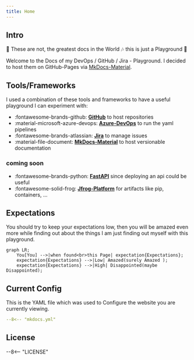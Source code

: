 ```yaml
---
title: Home
---
```


## Intro

:musical_note: These are not, the greatest docs in the World :notes: this is just a Playground :metal:

Welcome to the Docs of my DevOps / GitHub / Jira - Playground. I decided to host them on GitHub-Pages via [MkDocs-Material](https://squidfunk.github.io/mkdocs-material/).

## Tools/Frameworks

I used a combination of these tools and frameworks to have a useful playground I can experiment with:

- :fontawesome-brands-github: [__GitHub__](https://github.com/Mauwii/azure-pipelines-with-github-repo) to host repositories
- :material-microsoft-azure-devops: [__Azure-DevOps__](https://dev.azure.com/mauwiidev/azure-pipelines-with-github-repo) to run the yaml pipelines
- :fontawesome-brands-atlassian: [__Jira__](https://mauwii.atlassian.net/jira/software/c/projects/APWGR/issues) to manage issues
- :material-file-document: [__MkDocs-Material__](https://squidfunk.github.io/mkdocs-material/) to host versionable documentation

### coming soon

- :fontawesome-brands-python: [__FastAPI__](https://github.com/Azure-Samples/fastapi-on-azure-functions) since deploying an api could be useful
- :fontawesome-solid-frog: [__Jfrog-Platform__](https://mauwii.jfrog.io) for artifacts like pip, containers, ...

## Expectations

You should try to keep your expectations low, then you will be amazed even more while finding out about the things I am just finding out myself with this playground.

``` mermaid
graph LR;
    You[You] -->|when found<br>this Page| expectation{Expectations};
    expectation{Expectations} -->|Low| Amazed(surely Amazed );
    expectation{Expectations} -->|High| Disappointed(maybe Disappointed);
```

## Current Config

This is the YAML file which was used to Configure the website you are currently viewing.

```yaml title="mkdocs.yml" linenums="1"
--8<-- "mkdocs.yml"
```

## License

--8<-- "LICENSE"
